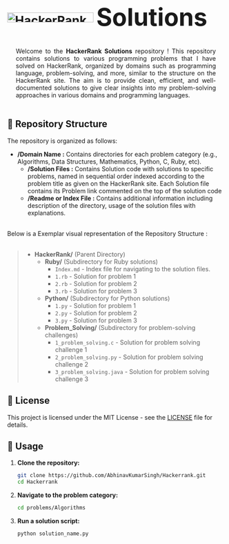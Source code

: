 # <img src="https://hrcdn.net/fcore/assets/brand/logo-new-white-green-a5cb16e0ae.svg" alt="HackerRank Logo" width="200" height="23" style="vertical-align: middle;"> <span style="font-size: 2em; vertical-align: middle;"> Solutions</span>
<br>
<div style="text-align: justify; margin: 0 20px;">
Welcome to the <strong>HackerRank Solutions</strong> repository ! This repository contains solutions to various programming problems that I have solved on HackerRank, organized by domains such as programming language, problem-solving, and more, similar to the structure on the HackerRank site. The aim is to provide clean, efficient, and well-documented solutions to give clear insights into my problem-solving approaches in various domains and programming languages.
</div>
<br>

## 📁 Repository Structure

The repository is organized as follows:

- **/Domain Name :** Contains directories for each problem category (e.g., Algorithms, Data Structures, Mathematics, Python, C, Ruby, etc).
   -  **/Solution Files :** Contains Solution code with solutions to specific problems, named in sequential order indexed according to the problem title as given on the HackerRank site. Each Solution file contains its Problem link commented on the top of the solution code<br>
   -  **/Readme or Index File :** Contains additional information including description of the directory, usage of the solution files with explanations.
<br>
Below is a Exemplar visual representation of the Repository Structure :  <br><br>


>- **HackerRank/**  (Parent Directory)
>    - **Ruby/**  (Subdirectory for Ruby solutions)
>        - `Index.md` - Index file for navigating to the solution files.
>        - `1.rb`  - Solution for problem 1
>        - `2.rb`  - Solution for problem 2
>        - `3.rb`  - Solution for problem 3
>    - **Python/**  (Subdirectory for Python solutions)
>        - `1.py`  - Solution for problem 1
>        - `2.py`  - Solution for problem 2
>        - `3.py`  - Solution for problem 3
>    - **Problem_Solving/**  (Subdirectory for problem-solving challenges)
>        - `1_problem_solving.c`  - Solution for problem solving challenge 1
>        - `2_problem_solving.py`  - Solution for problem solving challenge 2
>        - `3_problem_solving.java`  - Solution for problem solving challenge 3


## 📜 License

This project is licensed under the MIT License - see the [LICENSE](LICENSE) file for details.

## 🚀 Usage

1. **Clone the repository:**
   ```bash
   git clone https://github.com/AbhinavKumarSingh/Hackerrank.git
   cd Hackerrank
1. **Navigate to the problem category:**
   ```bash
   cd problems/Algorithms

3. **Run a solution script:**
   ```bash
   python solution_name.py
